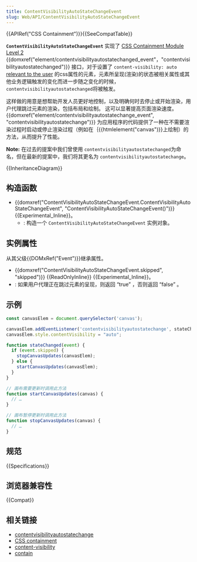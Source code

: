 ```yaml
---
title: ContentVisibilityAutoStateChangeEvent
slug: Web/API/ContentVisibilityAutoStateChangeEvent
---
```


{{APIRef("CSS Containment")}}{{SeeCompatTable}}

**`ContentVisibilityAutoStateChangeEvent`** 实现了 [CSS Containment Module Level 2](https://www.w3.org/TR/css-contain-2/#content-visibility-auto-state-changed) {{domxref("element/contentvisibilityautostatechanged_event"，"contentvisibilityautostatechanged")}} 接口，对于设置了 `content-visibility: auto` [relevant to the
user](https://www.w3.org/TR/css-contain-2/#relevant-to-the-user) 的css属性的元素，元素所呈现(渲染)的状态被相关属性或其他业务逻辑触发的变化而进一步随之变化的时候， `contentvisibilityautostatechanged`将被触发。

这样做的用意是想帮助开发人员更好地控制，以及明确何时去停止或开始渲染，用户代理跳过元素的渲染，包括布局和绘制。
这可以显著提高页面渲染速度。{{domxref("element/contentvisibilityautostatechange_event", "contentvisibilityautostatechange")}}
为应用程序的代码提供了一种在不需要渲染过程时启动或停止渲染过程（例如在｛{{htmlelement("canvas")}}上绘制）的方法，从而提升了性能。

**Note:** 在过去的提案中我们曾使用 `contentvisibilityautostatechanged`为命名，但在最新的提案中，我们将其更名为 `contentvisibilityautostatechange`。

{{InheritanceDiagram}}

## 构造函数

- {{domxref("ContentVisibilityAutoStateChangeEvent.ContentVisibilityAutoStateChangeEvent", "ContentVisibilityAutoStateChangeEvent()")}} {{Experimental_Inline}}。
  - : 构造一个 `ContentVisibilityAutoStateChangeEvent` 实例对象。

## 实例属性

从其父级{{DOMxRef("Event")}}继承属性。

- {{domxref("ContentVisibilityAutoStateChangeEvent.skipped", "skipped")}} {{ReadOnlyInline}} {{Experimental_Inline}}。
- : 如果用户代理正在跳过元素的呈现，则返回 “true” ，否则返回 “false” 。

## 示例

```js
const canvasElem = document.querySelector('canvas');

canvasElem.addEventListener('contentvisibilityautostatechange', stateChanged);
canvasElem.style.contentVisibility = "auto";

function stateChanged(event) {
  if (event.skipped) {
    stopCanvasUpdates(canvasElem);
  } else {
    startCanvasUpdates(canvasElem);
  }
}

// 画布需要更新时调用此方法
function startCanvasUpdates(canvas) {
  // …
}

// 画布暂停更新时调用此方法
function stopCanvasUpdates(canvas) {
  // …
}
```

## 规范

{{Specifications}}

## 浏览器兼容性

{{Compat}}

## 相关链接

- [contentvisibilityautostatechange](/zh-CN/docs/Web/API/Element/contentvisibilityautostatechange_event)
- [CSS containment](/zh-CN/docs/Web/CSS/CSS_Containment)
- [content-visibility](/zh-CN/docs/Web/CSS)
- [contain](/zh-CN/docs/Web/CSS)
